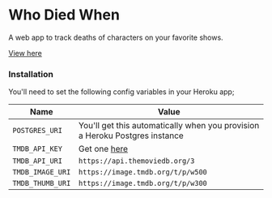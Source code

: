 # Who Died When

A web app to track deaths of characters on your favorite shows.

[View here](https://who-died-when.herokuapp.com)

### Installation

You'll need to set the following config variables in your Heroku app;

Name | Value
---- | -----
`POSTGRES_URI` | You'll get this automatically when you provision a Heroku Postgres instance
`TMDB_API_KEY` | Get one [here](https://www.themoviedb.org/)
`TMDB_API_URI` | `https://api.themoviedb.org/3`
`TMDB_IMAGE_URI` | `https://image.tmdb.org/t/p/w500`
`TMDB_THUMB_URI` | `https://image.tmdb.org/t/p/w300`
